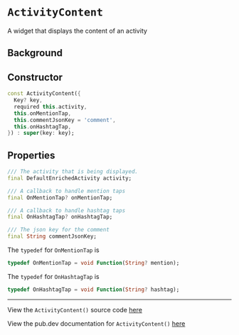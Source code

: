 # `ActivityContent`

A widget that displays the content of an activity

## Background

## Constructor
```dart
const ActivityContent({
  Key? key,
  required this.activity,
  this.onMentionTap,
  this.commentJsonKey = 'comment',
  this.onHashtagTap,
}) : super(key: key);
```

## Properties

```dart
/// The activity that is being displayed.
final DefaultEnrichedActivity activity;

/// A callback to handle mention taps
final OnMentionTap? onMentionTap;

/// A callback to handle hashtag taps
final OnHashtagTap? onHashtagTap;

/// The json key for the comment
final String commentJsonKey;
```

The `typedef` for `OnMentionTap` is
```dart
typedef OnMentionTap = void Function(String? mention);
```

The `typedef` for `OnHashtagTap` is 
```dart
typedef OnHashtagTap = void Function(String? hashtag);
```

---

View the `ActivityContent()` source code [here]() <!--TODO: add link -->

View the pub.dev documentation for `ActivityContent()` [here]() <!--TODO: add link -->